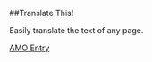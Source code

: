 ##Translate This!

Easily translate the text of any page.

[AMO Entry](https://addons.mozilla.org/en-US/firefox/addon/translate-this/)